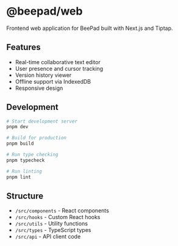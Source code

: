# @beepad/web

Frontend web application for BeePad built with Next.js and Tiptap.

## Features

- Real-time collaborative text editor
- User presence and cursor tracking
- Version history viewer
- Offline support via IndexedDB
- Responsive design

## Development

```bash
# Start development server
pnpm dev

# Build for production
pnpm build

# Run type checking
pnpm typecheck

# Run linting
pnpm lint
```

## Structure

- `/src/components` - React components
- `/src/hooks` - Custom React hooks
- `/src/utils` - Utility functions
- `/src/types` - TypeScript types
- `/src/api` - API client code
